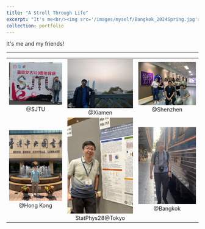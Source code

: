 ```yaml
---
title: "A Stroll Through Life"
excerpt: "It's me<br/><img src='/images/myself/Bangkok_2024Spring.jpg'>"
collection: portfolio
---
```


It's me and my friends!

---


|                                                                                       |                                                                                                  |                                                                                         |
|:-------------------------------------------------------------------------------------:|:------------------------------------------------------------------------------------------------:|:---------------------------------------------------------------------------------------:|
|       <img width="200" alt="SJTU" src="/images/myself/SJTU_2016.jpg"><br>@SJTU        |          <img width="200" alt="Xiamen" src="/images/myself/Xiamen_2017.jpg"><br>@Xiamen          |  <img width="200" alt="Shenzhen" src="/images/myself/Shenzhen_2021.jpg"><br>@Shenzhen   |
| <img width="200" alt="Hongkong" src="/images/myself/HongKong_2023.jpg"><br>@Hong Kong | <img width="200" alt="Tokyo" src="/images/myself/StatPhys28_2023_Tokyo.jpg"><br>StatPhys28@Tokyo | <img width="200" alt="Bangkok" src="/images/myself/Bangkok_2024Spring.jpg"><br>@Bangkok |

